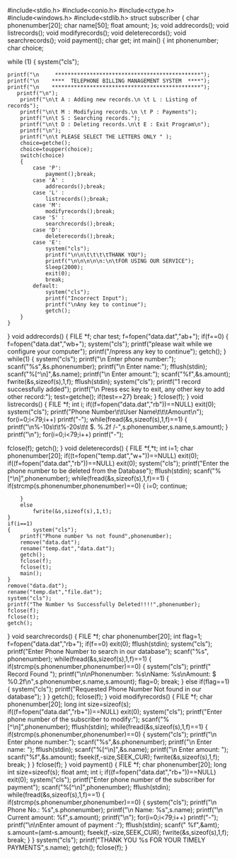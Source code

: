 #include<stdio.h>
#include<conio.h>
#include<ctype.h>
#include<windows.h>
#include<stdlib.h>
struct subscriber
{
char phonenumber[20];
char name[50];
float amount;
}s;
void addrecords();
void listrecords();
void modifyrecords();
void deleterecords();
void searchrecords();
void payment();
char get;
int main()
{
	int phonenumber;
	char choice;


while (1)
	{
	system("cls");

	printf("\n     **********************************************");
	printf("\n    ****  TELEPHONE BILLING MANAGEMENT SYSTEM  ****");
	printf("\n    ***********************************************");
	   printf("\n");
     	printf("\n\t A : Adding new records.\n \t L : Listing of records");
		printf("\n\t M : Modifying records.\n \t P : Payments");
		printf("\n\t S : Searching records.");
		printf("\n\t D : Deleting records.\n\t E : Exit Program\n");
	  	printf("\n");
	  	printf("\n\t PLEASE SELECT THE LETTERS ONLY " );
		choice=getche();
		choice=toupper(choice);
		switch(choice)
		{
			case 'P':
				payment();break;
			case 'A' :
				addrecords();break;
			case 'L' :
				listrecords();break;
			case 'M':
				modifyrecords();break;
			case 'S' :
				searchrecords();break;
			case 'D':
				deleterecords();break;
			case 'E':
				system("cls");
				printf("\n\n\t\t\t\tTHANK YOU");
				printf("\n\n\n\n\n:\n\tFOR USING OUR SERVICE");
				Sleep(2000);
				exit(0);
				break;
			default:
				system("cls");
				printf("Incorrect Input");
				printf("\nAny key to continue");
				getch();
		}
	}
}
void addrecords()
{
	FILE *f;
	char test;
	f=fopen("data.dat","ab+");
	if(f==0)
	{   f=fopen("data.dat","wb+");
		system("cls");
		printf("please wait while we configure your computer");
		printf("/npress any key to continue");
		getch();
	}
	while(1)
	{
		system("cls");
		printf("\n Enter phone number:");
		scanf("%s",&s.phonenumber);
		printf("\n Enter name:");
		fflush(stdin);
		scanf("%[^\n]",&s.name);
		printf("\n Enter amount:");
		scanf("%f",&s.amount);
		fwrite(&s,sizeof(s),1,f);
		fflush(stdin);
		system("cls");
		printf("1 record successfully added");
		printf("\n Press esc key to exit, any other key to add other record:");
		test=getche();
		if(test==27)
			break;
	}
	fclose(f);
}
void listrecords()
{
	FILE *f;
	int i;
	if((f=fopen("data.dat","rb"))==NULL)
		exit(0);
	system("cls");
	printf("Phone Number\t\tUser Name\t\t\tAmount\n");
	for(i=0;i<79;i++)
		printf("-");
	while(fread(&s,sizeof(s),1,f)==1)
	{
		printf("\n%-10s\t\t%-20s\t\t $. %.2f /-",s.phonenumber,s.name,s.amount);
	}
	printf("\n");
	for(i=0;i<79;i++)
		printf("-");

fclose(f);
getch();
}
void deleterecords()
{
	FILE *f,*t;
	int i=1;
	char phonenumber[20];
	if((t=fopen("temp.dat","w+"))==NULL)
	exit(0);
	if((f=fopen("data.dat","rb"))==NULL)
	exit(0);
	system("cls");
	printf("Enter the phone number to be deleted from the Database");
	fflush(stdin);
	scanf("%[^\n]",phonenumber);
	while(fread(&s,sizeof(s),1,f)==1)
	{
		if(strcmp(s.phonenumber,phonenumber)==0)
		{       i=0;
			continue;

		}
		else
			fwrite(&s,sizeof(s),1,t);
	}
	if(i==1)
	{       system("cls");
		printf("Phone number %s not found",phonenumber);
		remove("data.dat");
		rename("temp.dat","data.dat");
		getch();
		fclose(f);
		fclose(t);
		main();
	}
	remove("data.dat");
	rename("temp.dat","file.dat");
	system("cls");
	printf("The Number %s Successfully Deleted!!!!",phonenumber);
	fclose(f);
	fclose(t);
	getch();
}
void searchrecords()
{
	FILE *f;
	char phonenumber[20];
	int flag=1;
	f=fopen("data.dat","rb+");
	if(f==0)
		exit(0);
	fflush(stdin);
	system("cls");
	printf("Enter Phone Number to search in our database");
	scanf("%s", phonenumber);
	while(fread(&s,sizeof(s),1,f)==1)
	{
		if(strcmp(s.phonenumber,phonenumber)==0)
		{	system("cls");
			printf(" Record Found ");
			printf("\n\nPhonenumber: %s\nName: %s\nAmount: $ %0.2f\n",s.phonenumber,s.name,s.amount);
			flag=0;
			break;
		}
		else if(flag==1)
		{	system("cls");
			printf("Requested Phone Number Not found in our database");
		}
	}
	getch();
	fclose(f);
}
void modifyrecords()
{
	FILE *f;
	char phonenumber[20];
	long int size=sizeof(s);
	if((f=fopen("data.dat","rb+"))==NULL)
		exit(0);
	system("cls");
	printf("Enter phone number of the subscriber to modify:");
	scanf("%[^\n]",phonenumber);
	fflush(stdin);
	while(fread(&s,sizeof(s),1,f)==1)
	{
		if(strcmp(s.phonenumber,phonenumber)==0)
		{
			system("cls");
			printf("\n Enter phone number:");
			scanf("%s",&s.phonenumber);
			printf("\n Enter name: ");
			fflush(stdin);
			scanf("%[^\n]",&s.name);
			printf("\n Enter amount: ");
			scanf("%f",&s.amount);
			fseek(f,-size,SEEK_CUR);
			fwrite(&s,sizeof(s),1,f);
			break;
		}
	}
	fclose(f);
}
void payment()
{
	FILE *f;
	char phonenumber[20];
	long int size=sizeof(s);
	float amt;
	int i;
	if((f=fopen("data.dat","rb+"))==NULL)
		exit(0);
	system("cls");
	printf("Enter phone number of the subscriber for payment");
	scanf("%[^\n]",phonenumber);
	fflush(stdin);
	while(fread(&s,sizeof(s),1,f)==1)
	{
		if(strcmp(s.phonenumber,phonenumber)==0)
		{
			system("cls");
			printf("\n Phone No.: %s",s.phonenumber);
			printf("\n Name: %s",s.name);
			printf("\n Current amount: %f",s.amount);
			printf("\n");
			for(i=0;i<79;i++)
				printf("-");
			printf("\n\nEnter amount of payment :");
			fflush(stdin);
			scanf(" %f",&amt);
			s.amount=(amt-s.amount);
			fseek(f,-size,SEEK_CUR);
			fwrite(&s,sizeof(s),1,f);
			break;
		}
	}
	system("cls");
	printf("THANK YOU %s FOR YOUR TIMELY PAYMENTS",s.name);
	getch();
	fclose(f);
}

